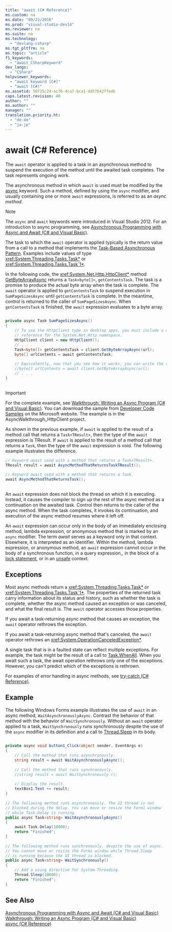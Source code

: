 ```yaml
---
title: "await (C# Reference)"
ms.custom: na
ms.date: "09/22/2016"
ms.prod: "visual-studio-dev14"
ms.reviewer: na
ms.suite: na
ms.technology: 
  - "devlang-csharp"
ms.tgt_pltfrm: na
ms.topic: "article"
f1_keywords: 
  - "await_CSharpKeyword"
dev_langs: 
  - "CSharp"
helpviewer_keywords: 
  - "await keyword [C#]"
  - "await [C#]"
ms.assetid: 50725c24-ac76-4ca7-bca1-dd57642ffedb
caps.latest.revision: 40
author: ""
ms.author: ""
manager: ""
translation.priority.ht: 
  - "de-de"
  - "ja-jp"
---
```

# await (C# Reference)
The `await` operator is applied to a task in an asynchronous method to suspend the execution of the method until the awaited task completes. The task represents ongoing work.  
  
 The asynchronous method in which `await` is used must be modified by the [async](../vs140/async--csharp-reference-.md) keyword. Such a method, defined by using the `async` modifier, and usually containing one or more `await` expressions, is referred to as an *async method*.  
  
> [!NOTE]
>  The `async` and `await` keywords were introduced in Visual Studio 2012. For an introduction to async programming, see [Asynchronous Programming with Async and Await (C# and Visual Basic)](../vs140/asynchronous-programming-with-async-and-await--csharp-and-visual-basic-.md).  
  
 The task to which the `await` operator is applied typically is the return value from a call to a method that implements the [Task-Based Asynchronous Pattern](http://go.microsoft.com/fwlink/?LinkId=204847). Examples include values of type <xref:System.Threading.Tasks.Task*> or <xref:System.Threading.Tasks.Task`1*>.  
  
 In the following code, the <xref:System.Net.Http.HttpClient*> method [GetByteArrayAsync](assetId:///M:System.Net.Http.HttpClient.GetByteArrayAsync(System.String)?qualifyHint=False&autoUpgrade=True) returns a `Task<byte[]>`, `getContentsTask`. The task is a promise to produce the actual byte array when the task is complete. The `await` operator is applied to `getContentsTask` to suspend execution in `SumPageSizesAsync` until `getContentsTask` is complete. In the meantime, control is returned to the caller of `SumPageSizesAsync`. When `getContentsTask` is finished, the `await` expression evaluates to a byte array.  
  
```c#  
  
private async Task SumPageSizesAsync()  
{  
    // To use the HttpClient type in desktop apps, you must include a using directive and add a   
    // reference for the System.Net.Http namespace.  
    HttpClient client = new HttpClient();  
    // . . .  
    Task<byte[]> getContentsTask = client.GetByteArrayAsync(url);  
    byte[] urlContents = await getContentsTask;  
  
    // Equivalently, now that you see how it works, you can write the same thing in a single line.  
    //byte[] urlContents = await client.GetByteArrayAsync(url);  
    // . . .  
}  
  
```  
  
> [!IMPORTANT]
>  For the complete example, see [Walkthrough: Writing an Async Program (C# and Visual Basic)](../vs140/walkthrough--accessing-the-web-by-using-async-and-await--csharp-and-visual-basic-.md). You can download the sample from [Developer Code Samples](http://go.microsoft.com/fwlink/?LinkID=255191&clcid=0x409) on the Microsoft website. The example is in the AsyncWalkthrough_HttpClient project.  
  
 As shown in the previous example, if `await` is applied to the result of a method call that returns a `Task<TResult>`, then the type of the `await` expression is TResult. If `await` is applied to the result of a method call that returns a `Task`, then the type of the `await` expression is void. The following example illustrates the difference.  
  
```c#  
// Keyword await used with a method that returns a Task<TResult>.  
TResult result = await AsyncMethodThatReturnsTaskTResult();  
  
// Keyword await used with a method that returns a Task.  
await AsyncMethodThatReturnsTask();  
  
```  
  
 An `await` expression does not block the thread on which it is executing. Instead, it causes the compiler to sign up the rest of the async method as a continuation on the awaited task. Control then returns to the caller of the async method. When the task completes, it invokes its continuation, and execution of the async method resumes where it left off.  
  
 An `await` expression can occur only in the body of an immediately enclosing method, lambda expression, or anonymous method that is marked by an `async` modifier. The term *await* serves as a keyword only in that context. Elsewhere, it is interpreted as an identifier. Within the method, lambda expression, or anonymous method, an `await` expression cannot occur in the body of a synchronous function, in a query expression,, in the block of a [lock statement](../vs140/lock-statement--csharp-reference-.md), or in an [unsafe](../vs140/unsafe--csharp-reference-.md) context.  
  
## Exceptions  
 Most async methods return a <xref:System.Threading.Tasks.Task*> or <xref:System.Threading.Tasks.Task`1*>. The properties of the returned task carry information about its status and history, such as whether the task is complete, whether the async method caused an exception or was canceled, and what the final result is. The `await` operator accesses those properties.  
  
 If you await a task-returning async method that causes an exception, the  `await` operator rethrows the exception.  
  
 If you await a task-returning async method that's canceled, the `await` operator rethrows an <xref:System.OperationCanceledException*>.  
  
 A single task that is in a faulted state can reflect multiple exceptions. For example, the task might be the result of a call to [Task.WhenAll](assetId:///M:System.Threading.Tasks.Task.WhenAll(System.Threading.Tasks.Task[])?qualifyHint=True&autoUpgrade=True). When you await such a task, the await operation rethrows only one of the exceptions. However, you can't predict which of the exceptions is rethrown.  
  
 For examples of error handling in async methods, see [try-catch (C# Reference)](../vs140/try-catch--csharp-reference-.md).  
  
## Example  
 The following Windows Forms example illustrates the use of `await` in an async method, `WaitAsynchronouslyAsync`. Contrast the behavior of that method with the behavior of `WaitSynchronously`. Without an `await` operator applied to a task, `WaitSynchronously` runs synchronously despite the use of the `async` modifier in its definition and a call to [Thread.Sleep](assetId:///M:System.Threading.Thread.Sleep(System.Int32)?qualifyHint=True&autoUpgrade=True) in its body.  
  
```c#  
  
private async void button1_Click(object sender, EventArgs e)  
{  
    // Call the method that runs asynchronously.  
    string result = await WaitAsynchronouslyAsync();  
  
    // Call the method that runs synchronously.  
    //string result = await WaitSynchronously ();  
  
    // Display the result.  
    textBox1.Text += result;  
}  
  
// The following method runs asynchronously. The UI thread is not  
// blocked during the delay. You can move or resize the Form1 window   
// while Task.Delay is running.  
public async Task<string> WaitAsynchronouslyAsync()  
{  
    await Task.Delay(10000);  
    return "Finished";  
}  
  
// The following method runs synchronously, despite the use of async.  
// You cannot move or resize the Form1 window while Thread.Sleep  
// is running because the UI thread is blocked.  
public async Task<string> WaitSynchronously()  
{  
    // Add a using directive for System.Threading.  
    Thread.Sleep(10000);  
    return "Finished";  
}  
```  
  
## See Also  
 [Asynchronous Programming with Async and Await (C# and Visual Basic)](../vs140/asynchronous-programming-with-async-and-await--csharp-and-visual-basic-.md)   
 [Walkthrough: Writing an Async Program (C# and Visual Basic)](../vs140/walkthrough--accessing-the-web-by-using-async-and-await--csharp-and-visual-basic-.md)   
 [async (C# Reference)](../vs140/async--csharp-reference-.md)